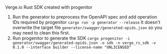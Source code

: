 Verge.io Rust SDK created with progenitor

1. Run the generator to preprocess the OpenAPI spec and add operation IDs required by progenitor
   `cargo run -p generator --release`
   It doesn't overwrite the target file `generator/swagger/generated-opids.json` so you may need to clean this first.
2. Run progenitor to generate the SDK
   `cargo progenitor -i generator/swagger/generated-opids.json -o sdk -n verge_rs_sdk -v 0.1.0 --interface builder --license-name "UNLICENSED"`
